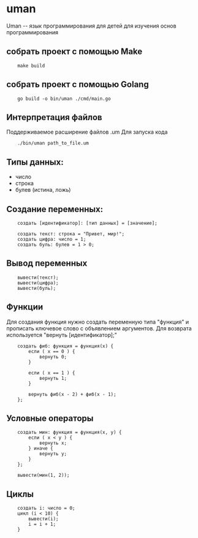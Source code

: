 # **uman**

Uman -- язык программирования для детей для изучения основ программирования  

## собрать проект с помощью Make

```
    make build
```

## собрать проект с помощью Golang

```
    go build -o bin/uman ./cmd/main.go
```

Интерпретация файлов
-
Поддерживаемое расширение файлов .um
Для запуска кода
```
    ./bin/uman path_to_file.um
```

Типы данных:
-
- число
- строка
- булев (истина, ложь)

Создание переменных:
-
```
    создать [идентификатор]: [тип данных] = [значение];

    создать текст: строка = "Привет, мир!";
    создать цифра: число = 1;    
    создать буль: булев = 1 > 0; 
```

Вывод переменных
- 
```
    вывести(текст);
    вывести(цифра);
    вывести(буль);
```

Функции
- 
Для создания функция нужно создать переменную типа "функция" и прописать ключевое слово с объявлением аргументов.
Для возврата используется "вернуть [идентификатор];"
```
    создать фиб: функция = функция(x) {
        если ( x == 0 ) {
            вернуть 0;
        }
    
        если ( x == 1 ) {
            вернуть 1;
        }
    
        вернуть фиб(x - 2) + фиб(x - 1);
    };
```

Условные операторы
-
```
    создать мин: функция = функция(x, y) {
        если ( x < y ) { 
            вернуть x; 
        } иначе { 
            вернуть y; 
        }
    };
    
    вывести(мин(1, 2));
```

Циклы
-
```
    создать i: число = 0;
    цикл (i < 10) {
        вывести(i);
        i = i + 1;
    }
```
